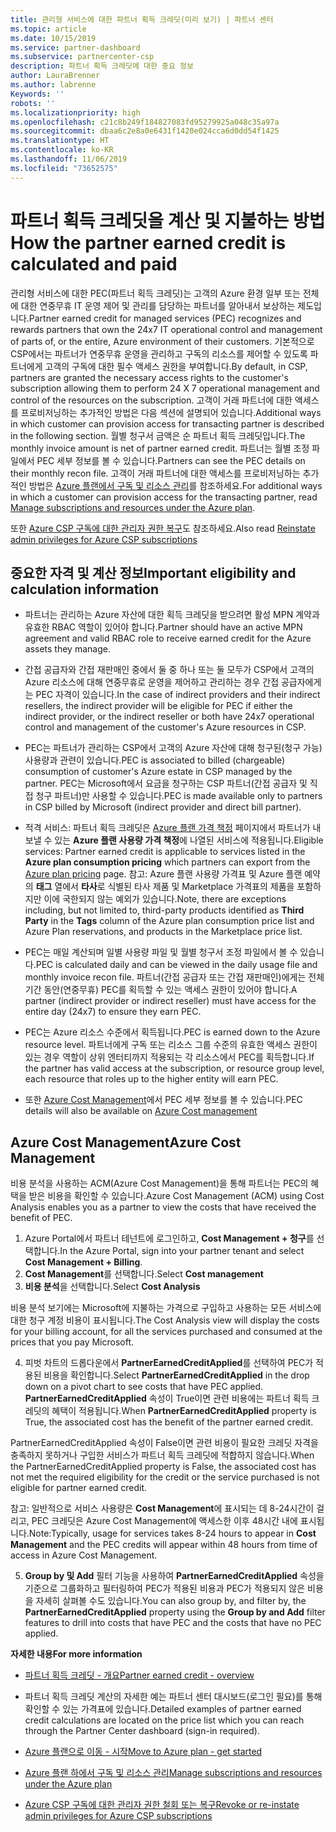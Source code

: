 ```yaml
---
title: 관리형 서비스에 대한 파트너 획득 크레딧(미리 보기) | 파트너 센터
ms.topic: article
ms.date: 10/15/2019
ms.service: partner-dashboard
ms.subservice: partnercenter-csp
description: 파트너 획득 크레딧에 대한 중요 정보
author: LauraBrenner
ms.author: labrenne
Keywords: ''
robots: ''
ms.localizationpriority: high
ms.openlocfilehash: c21c8b249f184827083fd95279925a048c35a97a
ms.sourcegitcommit: dbaa6c2e8a0e6431f1420e024cca6d0dd54f1425
ms.translationtype: HT
ms.contentlocale: ko-KR
ms.lasthandoff: 11/06/2019
ms.locfileid: "73652575"
---
```

# <a name="how-the-partner-earned-credit-is-calculated-and-paid"></a><span data-ttu-id="f9586-103">파트너 획득 크레딧을 계산 및 지불하는 방법</span><span class="sxs-lookup"><span data-stu-id="f9586-103">How the partner earned credit is calculated and paid</span></span>

<span data-ttu-id="f9586-104">관리형 서비스에 대한 PEC(파트너 획득 크레딧)는 고객의 Azure 환경 일부 또는 전체에 대한 연중무휴 IT 운영 제어 및 관리를 담당하는 파트너를 알아내서 보상하는 제도입니다.</span><span class="sxs-lookup"><span data-stu-id="f9586-104">Partner earned credit for managed services (PEC) recognizes and rewards partners that own the 24x7 IT operational control and management of parts of, or the entire, Azure environment of their customers.</span></span> <span data-ttu-id="f9586-105">기본적으로 CSP에서는 파트너가 연중무휴 운영을 관리하고 구독의 리소스를 제어할 수 있도록 파트너에게 고객의 구독에 대한 필수 액세스 권한을 부여합니다.</span><span class="sxs-lookup"><span data-stu-id="f9586-105">By default, in CSP, partners are granted the necessary access rights to the customer's subscription allowing them to perform 24 X 7 operational management and control of the resources on the subscription.</span></span> <span data-ttu-id="f9586-106">고객이 거래 파트너에 대한 액세스를 프로비저닝하는 추가적인 방법은 다음 섹션에 설명되어 있습니다.</span><span class="sxs-lookup"><span data-stu-id="f9586-106">Additional ways in which customer can provision access for transacting partner is described in the following section.</span></span> <span data-ttu-id="f9586-107">월별 청구서 금액은 순 파트너 획득 크레딧입니다.</span><span class="sxs-lookup"><span data-stu-id="f9586-107">The monthly invoice amount is net of partner earned credit.</span></span> <span data-ttu-id="f9586-108">파트너는 월별 조정 파일에서 PEC 세부 정보를 볼 수 있습니다.</span><span class="sxs-lookup"><span data-stu-id="f9586-108">Partners can see the PEC details on their monthly recon file.</span></span> <span data-ttu-id="f9586-109">고객이 거래 파트너에 대한 액세스를 프로비저닝하는 추가적인 방법은 [Azure 플랜에서 구독 및 리소스 관리](azure-plan-manage.md)를 참조하세요.</span><span class="sxs-lookup"><span data-stu-id="f9586-109">For additional ways in which a customer can provision access for the transacting partner, read [Manage subscriptions and resources under the Azure plan](azure-plan-manage.md).</span></span>

<span data-ttu-id="f9586-110">또한 [Azure CSP 구독에 대한 관리자 권한 복구](revoke-reinstate-csp.md)도 참조하세요.</span><span class="sxs-lookup"><span data-stu-id="f9586-110">Also read [Reinstate admin privileges for Azure CSP subscriptions](revoke-reinstate-csp.md)</span></span>

## <a name="important-eligibility-and-calculation-information"></a><span data-ttu-id="f9586-111">중요한 자격 및 계산 정보</span><span class="sxs-lookup"><span data-stu-id="f9586-111">Important eligibility and calculation information</span></span>

- <span data-ttu-id="f9586-112">파트너는 관리하는 Azure 자산에 대한 획득 크레딧을 받으려면 활성 MPN 계약과 유효한 RBAC 역할이 있어야 합니다.</span><span class="sxs-lookup"><span data-stu-id="f9586-112">Partner should have an active MPN agreement and valid RBAC role to receive earned credit for the Azure assets they manage.</span></span> 

- <span data-ttu-id="f9586-113">간접 공급자와 간접 재판매인 중에서 둘 중 하나 또는 둘 모두가 CSP에서 고객의 Azure 리소스에 대해 연중무휴로 운영을 제어하고 관리하는 경우 간접 공급자에게는 PEC 자격이 있습니다.</span><span class="sxs-lookup"><span data-stu-id="f9586-113">In the case of indirect providers and their indirect resellers, the indirect provider will be eligible for PEC if either the indirect provider, or the indirect reseller or both have 24x7 operational control and management of the customer's Azure resources in CSP.</span></span>

- <span data-ttu-id="f9586-114">PEC는 파트너가 관리하는 CSP에서 고객의 Azure 자산에 대해 청구된(청구 가능) 사용량과 관련이 있습니다.</span><span class="sxs-lookup"><span data-stu-id="f9586-114">PEC is associated to billed (chargeable) consumption of customer's Azure estate in CSP managed by the partner.</span></span> <span data-ttu-id="f9586-115">PEC는 Microsoft에서 요금을 청구하는 CSP 파트너(간접 공급자 및 직접 청구 파트너)만 사용할 수 있습니다.</span><span class="sxs-lookup"><span data-stu-id="f9586-115">PEC is made available only to partners in CSP billed by Microsoft (indirect provider and direct bill partner).</span></span> 

- <span data-ttu-id="f9586-116">적격 서비스: 파트너 획득 크레딧은 [Azure 플랜 가격 책정](https://partner.microsoft.com/commerce/sales) 페이지에서 파트너가 내보낼 수 있는 **Azure 플랜 사용량 가격 책정**에 나열된 서비스에 적용됩니다.</span><span class="sxs-lookup"><span data-stu-id="f9586-116">Eligible services: Partner earned credit is applicable to services listed in the **Azure plan consumption pricing** which partners can export from the [Azure plan pricing](https://partner.microsoft.com/commerce/sales) page.</span></span> <span data-ttu-id="f9586-117">참고: Azure 플랜 사용량 가격표 및 Azure 플랜 예약의 **태그** 열에서 **타사**로 식별된 타사 제품 및 Marketplace 가격표의 제품을 포함하지만 이에 국한되지 않는 예외가 있습니다.</span><span class="sxs-lookup"><span data-stu-id="f9586-117">Note, there are exceptions including, but not limited to, third-party products identified as **Third Party** in  the **Tags** column of the Azure plan consumption price list and Azure Plan reservations, and products in the Marketplace price list.</span></span>

- <span data-ttu-id="f9586-118">PEC는 매일 계산되며 일별 사용량 파일 및 월별 청구서 조정 파일에서 볼 수 있습니다.</span><span class="sxs-lookup"><span data-stu-id="f9586-118">PEC is calculated daily and can be viewed in the daily usage file and monthly invoice recon file.</span></span> <span data-ttu-id="f9586-119">파트너(간접 공급자 또는 간접 재판매인)에게는 전체 기간 동안(연중무휴) PEC를 획득할 수 있는 액세스 권한이 있어야 합니다.</span><span class="sxs-lookup"><span data-stu-id="f9586-119">A partner (indirect provider or indirect reseller) must have access for the entire day (24x7) to ensure they earn PEC.</span></span>  

- <span data-ttu-id="f9586-120">PEC는 Azure 리소스 수준에서 획득됩니다.</span><span class="sxs-lookup"><span data-stu-id="f9586-120">PEC is earned down to the Azure resource level.</span></span> <span data-ttu-id="f9586-121">파트너에게 구독 또는 리소스 그룹 수준의 유효한 액세스 권한이 있는 경우 역할이 상위 엔터티까지 적용되는 각 리소스에서 PEC를 획득합니다.</span><span class="sxs-lookup"><span data-stu-id="f9586-121">If the partner has valid access at the subscription, or resource group level, each resource that roles up to the higher entity will earn PEC.</span></span>  

- <span data-ttu-id="f9586-122">또한 [Azure Cost Management](https://go.microsoft.com/fwlink/?linkid=2106482)에서 PEC 세부 정보를 볼 수 있습니다.</span><span class="sxs-lookup"><span data-stu-id="f9586-122">PEC details will also be available on [Azure Cost management](https://go.microsoft.com/fwlink/?linkid=2106482)</span></span>

## <a name="azure-cost-management"></a><span data-ttu-id="f9586-123">Azure Cost Management</span><span class="sxs-lookup"><span data-stu-id="f9586-123">Azure Cost Management</span></span>

 <span data-ttu-id="f9586-124">비용 분석을 사용하는 ACM(Azure Cost Management)을 통해 파트너는 PEC의 혜택을 받은 비용을 확인할 수 있습니다.</span><span class="sxs-lookup"><span data-stu-id="f9586-124">Azure Cost Management (ACM) using Cost Analysis enables you as a partner to view the costs that have received the benefit of PEC.</span></span>  

1. <span data-ttu-id="f9586-125">Azure Portal에서 파트너 테넌트에 로그인하고, **Cost Management + 청구**를 선택합니다.</span><span class="sxs-lookup"><span data-stu-id="f9586-125">In the Azure Portal, sign into your partner tenant and select **Cost Management + Billing**.</span></span>
2.  <span data-ttu-id="f9586-126">**Cost Management**를 선택합니다.</span><span class="sxs-lookup"><span data-stu-id="f9586-126">Select **Cost management**</span></span>
3.  <span data-ttu-id="f9586-127">**비용 분석**을 선택합니다.</span><span class="sxs-lookup"><span data-stu-id="f9586-127">Select **Cost Analysis**</span></span>

<span data-ttu-id="f9586-128">비용 분석 보기에는 Microsoft에 지불하는 가격으로 구입하고 사용하는 모든 서비스에 대한 청구 계정 비용이 표시됩니다.</span><span class="sxs-lookup"><span data-stu-id="f9586-128">The Cost Analysis view will display the costs for your billing account, for all the services purchased and consumed at the prices that you pay Microsoft.</span></span>

4.  <span data-ttu-id="f9586-129">피벗 차트의 드롭다운에서 **PartnerEarnedCreditApplied**를 선택하여 PEC가 적용된 비용을 확인합니다.</span><span class="sxs-lookup"><span data-stu-id="f9586-129">Select **PartnerEarnedCreditApplied** in the drop down on a pivot chart to see costs that have PEC applied.</span></span> <span data-ttu-id="f9586-130">**PartnerEarnedCreditApplied** 속성이 True이면 관련 비용에는 파트너 획득 크레딧의 혜택이 적용됩니다.</span><span class="sxs-lookup"><span data-stu-id="f9586-130">When **PartnerEarnedCreditApplied** property is True, the associated cost has the benefit of the partner earned credit.</span></span> 

<span data-ttu-id="f9586-131">PartnerEarnedCreditApplied 속성이 False이면 관련 비용이 필요한 크레딧 자격을 충족하지 못하거나 구입한 서비스가 파트너 획득 크레딧에 적합하지 않습니다.</span><span class="sxs-lookup"><span data-stu-id="f9586-131">When the PartnerEarnedCreditApplied property is False, the associated cost has not met the required eligibility for the credit or the service purchased is not eligible for partner earned credit.</span></span>

<span data-ttu-id="f9586-132">참고: 일반적으로 서비스 사용량은 **Cost Management**에 표시되는 데 8-24시간이 걸리고, PEC 크레딧은 Azure Cost Management에 액세스한 이후 48시간 내에 표시됩니다.</span><span class="sxs-lookup"><span data-stu-id="f9586-132">Note:Typically, usage for services takes 8-24 hours to appear in **Cost Management** and the PEC credits will appear within 48 hours from time of access in Azure Cost Management.</span></span>

5. <span data-ttu-id="f9586-133">**Group by 및 Add** 필터 기능을 사용하여 **PartnerEarnedCreditApplied** 속성을 기준으로 그룹화하고 필터링하여 PEC가 적용된 비용과 PEC가 적용되지 않은 비용을 자세히 살펴볼 수도 있습니다.</span><span class="sxs-lookup"><span data-stu-id="f9586-133">You can also group by, and filter by, the **PartnerEarnedCreditApplied** property using the **Group by and Add** filter features to drill into costs that have PEC and the costs that have no PEC applied.</span></span>

 <span data-ttu-id="f9586-134">**자세한 내용**</span><span class="sxs-lookup"><span data-stu-id="f9586-134">**For more information**</span></span>

- [<span data-ttu-id="f9586-135">파트너 획득 크레딧 - 개요</span><span class="sxs-lookup"><span data-stu-id="f9586-135">Partner earned credit - overview</span></span>](partner-earned-credit.md)

- <span data-ttu-id="f9586-136">파트너 획득 크레딧 계산의 자세한 예는 파트너 센터 대시보드(로그인 필요)를 통해 확인할 수 있는 가격표에 있습니다.</span><span class="sxs-lookup"><span data-stu-id="f9586-136">Detailed examples of partner earned credit calculations are located on the price list which you can reach through the Partner Center dashboard (sign-in required).</span></span>

- [<span data-ttu-id="f9586-137">Azure 플랜으로 이동 - 시작</span><span class="sxs-lookup"><span data-stu-id="f9586-137">Move to Azure plan - get started</span></span>](azure-plan-get-started.md)

- [<span data-ttu-id="f9586-138">Azure 플랜 하에서 구독 및 리소스 관리</span><span class="sxs-lookup"><span data-stu-id="f9586-138">Manage subscriptions and resources under the Azure plan</span></span>](azure-plan-manage.md)

- [<span data-ttu-id="f9586-139">Azure CSP 구독에 대한 관리자 권한 철회 또는 복구</span><span class="sxs-lookup"><span data-stu-id="f9586-139">Revoke or re-instate admin privileges for Azure CSP subscriptions  </span></span>](revoke-reinstate-csp.md)

